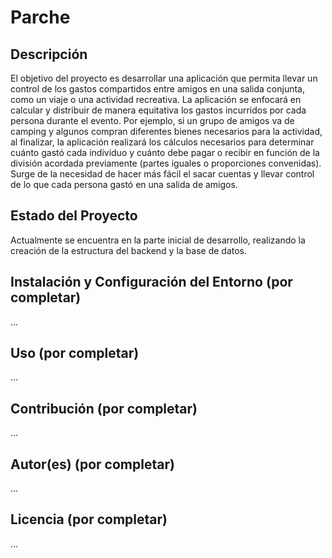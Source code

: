 
# Parche

## Descripción
El objetivo del proyecto es desarrollar una aplicación que permita llevar un control de los gastos compartidos entre amigos en una salida conjunta, como un viaje o una actividad recreativa. La aplicación se enfocará en calcular y distribuir de manera equitativa los gastos incurridos por cada persona durante el evento. Por ejemplo, si un grupo de amigos va de camping y algunos compran diferentes bienes necesarios para la actividad, al finalizar, la aplicación realizará los cálculos necesarios para determinar cuánto gastó cada individuo y cuánto debe pagar o recibir en función de la división acordada previamente (partes iguales o proporciones convenidas). Surge de la necesidad de hacer más fácil el sacar cuentas y llevar control de lo que cada persona gastó en una salida de amigos.

## Estado del Proyecto
Actualmente se encuentra en la parte inicial de desarrollo, realizando la creación de la estructura del backend y la base de datos.

## Instalación y Configuración del Entorno (por completar)
...

## Uso (por completar)
...

## Contribución (por completar)
...

## Autor(es) (por completar)
...

## Licencia (por completar)
...
